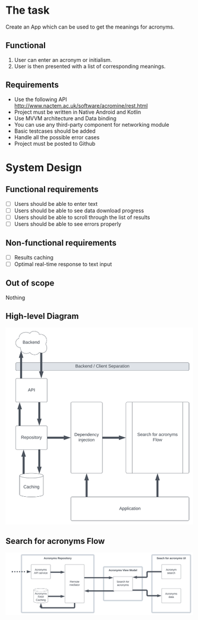 # The task
Create an App which can be used to get the meanings for acronyms.

## Functional
1. User can enter an acronym or initialism.
2. User is then presented with a list of corresponding meanings.

## Requirements
* Use the following API http://www.nactem.ac.uk/software/acromine/rest.html
* Project must be written in Native Android and Kotlin
* Use MVVM architecture and Data binding
* You can use any third-party component for networking module
* Basic testcases should be added
* Handle all the possible error cases
* Project must be posted to Github

# System Design

## Functional requirements
- [ ] Users should be able to enter text
- [ ] Users should be able to see data download progress
- [ ] Users should be able to scroll through the list of results
- [ ] Users should be able to see errors properly

## Non-functional requirements
- [ ] Results caching
- [ ] Optimal real-time response to text input

## Out of scope
Nothing

## High-level Diagram
![High-level diagram](/media/system_design_high_level.svg)

## Search for acronyms Flow
![Search for acronyms diagram](/media/system_design_search_acronyms.svg)
